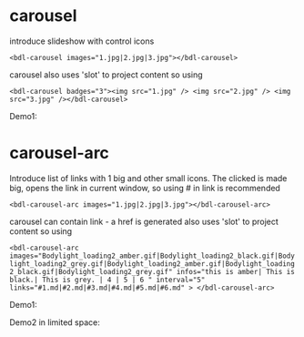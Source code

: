 # carousel

introduce slideshow with control icons

`<bdl-carousel images="1.jpg|2.jpg|3.jpg"></bdl-carousel>`

carousel also uses 'slot' to project content so using

`<bdl-carousel badges="3"><img src="1.jpg" /> <img src="2.jpg" /> <img src="3.jpg" /></bdl-carousel>`

Demo1:

<bdl-carousel images="Bodylight_loading2_amber.gif|Bodylight_loading2_black.gif|Bodylight_loading2_grey.gif" infos="this is amber| This is black.| This is grey." interval="5"></bdl-carousel>


# carousel-arc

Introduce list of links with 1 big and other small icons. The clicked is made big, opens the link in current window, so using # in link is recommended

`<bdl-carousel-arc images="1.jpg|2.jpg|3.jpg"></bdl-carousel-arc>`

carousel can contain link - a href is generated also uses 'slot' to project content so using

`<bdl-carousel-arc images="Bodylight_loading2_amber.gif|Bodylight_loading2_black.gif|Bodylight_loading2_grey.gif|Bodylight_loading2_amber.gif|Bodylight_loading2_black.gif|Bodylight_loading2_grey.gif" infos="this is amber| This is black.| This is grey. | 4 | 5 | 6 " interval="5" links="#1.md|#2.md|#3.md|#4.md|#5.md|#6.md" > </bdl-carousel-arc>`

Demo1:

<bdl-carousel-arc images="Bodylight_loading2_amber.gif|Bodylight_loading2_black.gif|Bodylight_loading2_grey.gif|Bodylight_loading2_amber.gif|Bodylight_loading2_black.gif|Bodylight_loading2_grey.gif" infos="this is amber| This is black.| This is grey. | 4 | 5 | 6 " interval="5" links="#1.md|#2.md|#3.md|#4.md|#5.md|#6.md" > </bdl-carousel-arc>

Demo2 in limited space:

<div class="w3-card-2 w3-margin" style="width:100px">
<bdl-carousel-arc images="Bodylight_loading2_amber.gif|Bodylight_loading2_black.gif|Bodylight_loading2_grey.gif|Bodylight_loading2_amber.gif|Bodylight_loading2_black.gif|Bodylight_loading2_grey.gif" infos="this is amber| This is black.| This is grey. | 4 | 5 | 6 " interval="5" links="#1.md|#2.md|#3.md|#4.md|#5.md|#6.md" > </bdl-carousel-arc>
</div>